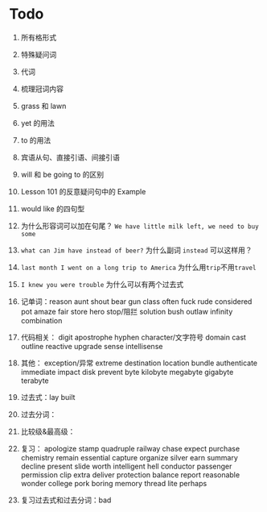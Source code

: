 # Todo

1. 所有格形式

2. 特殊疑问词

3. 代词

4. 梳理冠词内容

5. grass 和 lawn

6. yet 的用法

7. to 的用法

8. 宾语从句、直接引语、间接引语

9. will 和 be going to 的区别

10. Lesson 101 的反意疑问句中的 Example

11. would like 的四句型

12. 为什么形容词可以加在句尾？ `We have little milk left, we need to buy some`

13. `what can Jim have instead of beer?` 为什么副词 `instead` 可以这样用？

14. `last month I went on a long trip to America` 为什么用`trip`不用`travel`

15. `I knew you were trouble` 为什么可以有两个过去式

16. 记单词：reason aunt shout bear gun class often fuck rude considered pot amaze fair store hero stop/阻拦 solution bush outlaw infinity combination

17. 代码相关： digit apostrophe hyphen character/文字符号 domain cast outline reactive upgrade sense intellisense

18. 其他： exception/异常 extreme destination location bundle authenticate immediate impact disk prevent byte kilobyte megabyte gigabyte terabyte

19. 过去式：lay built

20. 过去分词：

21. 比较级&最高级：

22. 复习： apologize stamp quadruple railway chase expect purchase chemistry remain essential capture organize silver earn summary decline present slide worth intelligent hell conductor passenger permission clip extra deliver protection balance report reasonable wonder college pork boring memory thread lite perhaps

23. 复习过去式和过去分词：bad
